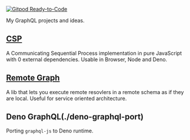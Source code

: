 [![Gitpod Ready-to-Code](https://img.shields.io/badge/Gitpod-Ready--to--Code-blue?logo=gitpod)](https://gitpod.io/workspaces/) 

My GraphQL projects and ideas.

## [CSP](./csp)
A Communicating Sequential Process implementation in pure JavaScript with 0 external dependencies. Usable in Browser, Node and Deno.

## [Remote Graph](./remote-graph)
A lib that lets you execute remote resovlers in a remote schema as if they are local. Useful for service oriented architecture.

## Deno GraphQL(./deno-graphql-port)
Porting `graphql-js` to Deno runtime.
